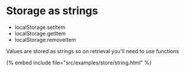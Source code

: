 # Storage as strings

* localStorage.setItem
* localStorage.getItem
* localStorage.removeItem

Values are stored as strings so on retrieval you'll need to use functions

{% embed include file="src/examples/store/string.html" %}


